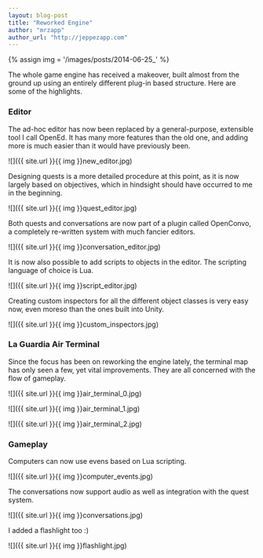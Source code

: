 ```yaml
---
layout: blog-post
title: "Reworked Engine"
author: "mrzapp"
author_url: "http://jeppezapp.com"
---
```


{% assign img = '/images/posts/2014-06-25_' %}

The whole game engine has received a makeover, built almost from the ground up using an entirely different plug-in based structure. Here are some of the highlights.

### Editor
The ad-hoc editor has now been replaced by a general-purpose, extensible tool I call OpenEd. It has many more features than the old one, and adding more is much easier than it would have previously been.

![]({{ site.url }}{{ img }}new_editor.jpg)

Designing quests is a more detailed procedure at this point, as it is now largely based on objectives, which in hindsight should have occurred to me in the beginning.

![]({{ site.url }}{{ img }}quest_editor.jpg)

Both quests and conversations are now part of a plugin called OpenConvo, a completely re-written system with much fancier editors.

![]({{ site.url }}{{ img }}conversation_editor.jpg)

It is now also possible to add scripts to objects in the editor. The scripting language of choice is Lua.

![]({{ site.url }}{{ img }}script_editor.jpg)

Creating custom inspectors for all the different object classes is very easy now, even moreso than the ones built into Unity.

![]({{ site.url }}{{ img }}custom_inspectors.jpg)

### La Guardia Air Terminal

Since the focus has been on reworking the engine lately, the terminal map has only seen a few, yet vital improvements. They are all concerned with the flow of gameplay.

![]({{ site.url }}{{ img }}air_terminal_0.jpg)

![]({{ site.url }}{{ img }}air_terminal_1.jpg)

![]({{ site.url }}{{ img }}air_terminal_2.jpg)

### Gameplay

Computers can now use evens based on Lua scripting.

![]({{ site.url }}{{ img }}computer_events.jpg)

The conversations now support audio as well as integration with the quest system.

![]({{ site.url }}{{ img }}conversations.jpg)

I added a flashlight too :)

![]({{ site.url }}{{ img }}flashlight.jpg)
